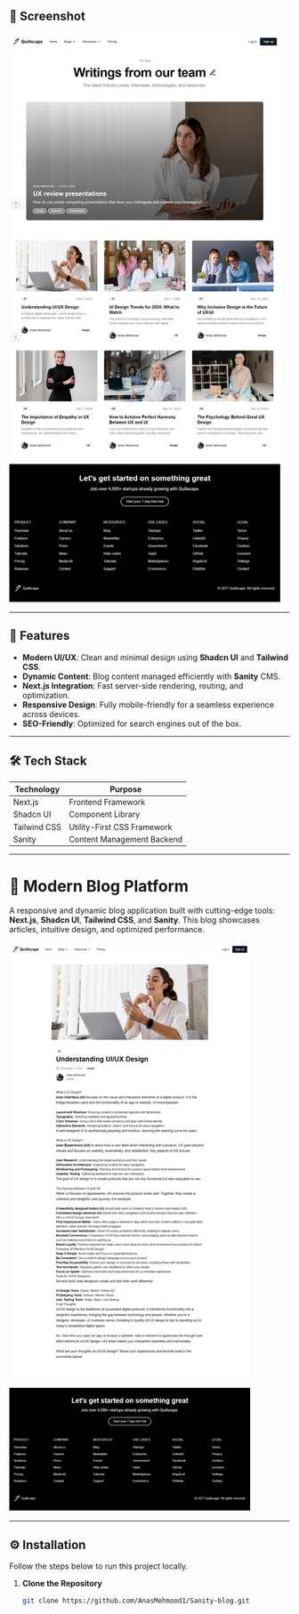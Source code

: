 ## 📸 Screenshot  

![Blog Homepage](/blog-frontend//public/home.png)  

---

## 🚀 Features  

- **Modern UI/UX**: Clean and minimal design using **Shadcn UI** and **Tailwind CSS**.  
- **Dynamic Content**: Blog content managed efficiently with **Sanity** CMS.  
- **Next.js Integration**: Fast server-side rendering, routing, and optimization.  
- **Responsive Design**: Fully mobile-friendly for a seamless experience across devices.  
- **SEO-Friendly**: Optimized for search engines out of the box.  

---

## 🛠️ Tech Stack  

| **Technology** | **Purpose**                  |
|-----------------|-----------------------------|
| Next.js        | Frontend Framework           |
| Shadcn UI      | Component Library            |
| Tailwind CSS   | Utility-First CSS Framework  |
| Sanity         | Content Management Backend   |

---



# 📝 Modern Blog Platform

A responsive and dynamic blog application built with cutting-edge tools: **Next.js**, **Shadcn UI**, **Tailwind CSS**, and **Sanity**. This blog showcases articles, intuitive design, and optimized performance.

![Blog Screenshot](/blog-frontend//public/blog.png)

---

## ⚙️ Installation  

Follow the steps below to run this project locally.

1. **Clone the Repository**  
   ```bash
   git clone https://github.com/AnasMehmood1/Sanity-blog.git
   
